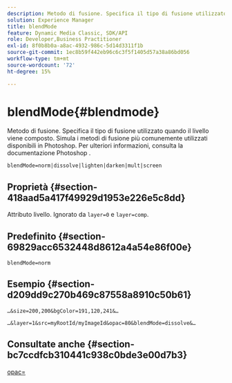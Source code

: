 ```yaml
---
description: Metodo di fusione. Specifica il tipo di fusione utilizzato quando il livello viene composto. Simula i metodi di fusione più comunemente utilizzati disponibili in Photoshop. Per ulteriori informazioni, consulta la documentazione Photoshop .
solution: Experience Manager
title: blendMode
feature: Dynamic Media Classic, SDK/API
role: Developer,Business Practitioner
exl-id: 8f0b8b0a-a8ac-4932-986c-5d14d3311f1b
source-git-commit: 1ec8b59f442eb96c6c3f5f1405d57a38a86bd056
workflow-type: tm+mt
source-wordcount: '72'
ht-degree: 15%

---
```


# blendMode{#blendmode}

Metodo di fusione. Specifica il tipo di fusione utilizzato quando il livello viene composto. Simula i metodi di fusione più comunemente utilizzati disponibili in Photoshop. Per ulteriori informazioni, consulta la documentazione Photoshop .

`blendMode=norm|dissolve|lighten|darken|mult|screen`

## Proprietà {#section-418aad5a417f49929d1953e226e5c8dd}

Attributo livello. Ignorato da `layer=0` e `layer=comp`.

## Predefinito {#section-69829acc6532448d8612a4a54e86f00e}

`blendMode=norm`

## Esempio {#section-d209dd9c270b469c87558a8910c50b61}

`…&size=200,200&bgColor=191,120,241&…`

`…&layer=1&src=myRootId/myImageId&opac=80&blendMode=dissolve&…`

## Consultate anche {#section-bc7ccdfcb310441c938c0bde3e00d7b3}

[opac=](../../../../../is-api/http-ref/image-serving-api-ref/c-http-protocol-reference/c-command-reference/r-opac.md#reference-d2269b51aca34599a08d0a46ee5c27e5)
